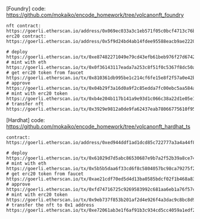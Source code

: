 [Foundry]
    code: https://github.com/mokaiko/encode_homework/tree/volcanonft_foundry

    nft contract: https://goerli.etherscan.io/address/0x069ec033a3c1eb571f05c0bcf4713c76b22b26ea
    erc20 contract: https://goerli.etherscan.io/address/0x5f9d24bd4ab14fdee95588eacb9ae22201846e6a

    # deploy https://goerli.etherscan.io/tx/0xe87482271049e79cd43efb61beb976f27d67427f2e9b98928546a5fcbb812761
    # mint with eth https://goerli.etherscan.io/tx/0x0f36143117eada7a253c8f51f0c5367f8dc50a9f14475fcc67b271eb28e01ac3
    # get erc20 token from faucet https://goerli.etherscan.io/tx/0x810361db995be1c214cf6fe15e8f2f57a0e42b03244ce116c3cbfd26a183c92a
    # approve https://goerli.etherscan.io/tx/0x04b29f3a16d0a9f2c85edda7fc00ebc5aa584aef0a232c70fba7a6aef3bed36f
    # mint with erc20 token https://goerli.etherscan.io/tx/0xb4e204b117b141a9e93d1c066c38a22d1e05e1bc76c4001ff1bc86c232b3b0de
    # transfer nft https://goerli.etherscan.io/tx/0x3929e9812a0de9fa62437eab78066775610f9588364a4369c4b060ad49577f82


[Hardhat]
    code: https://github.com/mokaiko/encode_homework/tree/volcanonft_hardhat_ts
    
    contract: https://goerli.etherscan.io/address/0xed944ddf1ad1dcd85c722777a3a4a44f81210746

    # deploy https://goerli.etherscan.io/tx/0x61029d7d5abc86530687e9b7a2f52b39a8ce742f7dcb7691468077a8f2b01875
    # mint with eth https://goerli.etherscan.io/tx/0x5b5b5daa6f33cd6f8c5804057bc98ca79275f23e0419237310078637de5e50de
    # get erc20 token from faucet https://goerli.etherscan.io/tx/0xae21cdf70ed5d4d13ba0585bdcf02f1b468a83290506b785e3fad86602d5f695
    # approve https://goerli.etherscan.io/tx/0xfd74716725c9269583992c681aa6eb1a76f57ca78f5fc18e616b7f9e3b24ca75
    # mint with erc20 token https://goerli.etherscan.io/tx/0x9eb737f853b201af2d4e926f4a3dac9c8bc8d9b49d42399693279541f0d9b9c4
    # transfer the nft to 0x1 address https://goerli.etherscan.io/tx/0xe72061ab3e1f6af91b3c934cd5cc4059a1edf2c6433d0edb5f3e7070bc08f3f6